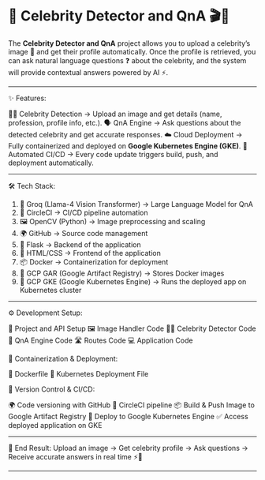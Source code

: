 # 🌟 Celebrity Detector and QnA 🎬🤖

The **Celebrity Detector and QnA** project allows you to upload a celebrity’s image 📸 and get their profile automatically. Once the profile is retrieved, you can ask natural language questions ❓ about the celebrity, and the system will provide contextual answers powered by AI ⚡.

---

✨ Features:

🧑‍🎤 Celebrity Detection → Upload an image and get details (name, profession, profile info, etc.).
🗣️ QnA Engine → Ask questions about the detected celebrity and get accurate responses.
☁️ Cloud Deployment → Fully containerized and deployed on **Google Kubernetes Engine (GKE)**.
🔄 Automated CI/CD → Every code update triggers build, push, and deployment automatically.

---

🛠️ Tech Stack:

1. 🧠 Groq (Llama-4 Vision Transformer) → Large Language Model for QnA
2. 🔁 CircleCI → CI/CD pipeline automation
3. 🖼️ OpenCV (Python) → Image preprocessing and scaling
4. 🌍 GitHub → Source code management
5. 🐍 Flask → Backend of the application
6. 🎨 HTML/CSS → Frontend of the application
7. 📦 Docker → Containerization for deployment
8. 📂 GCP GAR (Google Artifact Registry) → Stores Docker images
9. 🚀 GCP GKE (Google Kubernetes Engine) → Runs the deployed app on Kubernetes cluster

---

⚙️ Development Setup:

📂 Project and API Setup
🖼️ Image Handler Code
🧑‍🎤 Celebrity Detector Code
🤖 QnA Engine Code
🛣️ Routes Code
💻 Application Code

🐳 Containerization & Deployment:

📄 Dockerfile
📑 Kubernetes Deployment File

🔗 Version Control & CI/CD:

🌍 Code versioning with GitHub
🔁 CircleCI pipeline
📦 Build & Push Image to Google Artifact Registry
🚀 Deploy to Google Kubernetes Engine
✅ Access deployed application on GKE

---

🎯 End Result:
Upload an image → Get celebrity profile → Ask questions → Receive accurate answers in real time ⚡🎉

---
